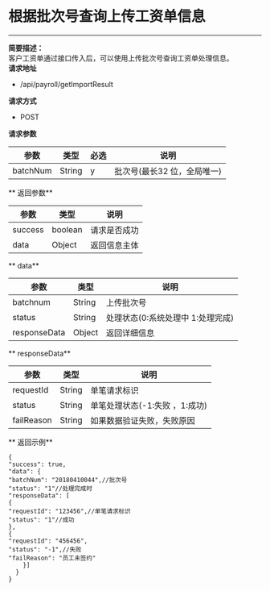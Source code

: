 # 根据批次号查询上传工资单信息

---

**简要描述：**  
    客户工资单通过接口传入后，可以使用上传批次号查询工资单处理信息。   
**请求地址**

* /api/payroll/getImportResult   

**请求方式**

* POST

**请求参数**

| 参数 | 类型 | 必选 | 说明 |
| --- | --- | --- | --- |
| batchNum | String | y | 批次号\(最长32 位，全局唯一\) |

** 返回参数**

| 参数 | 类型 | 说明 |
| --- | --- | --- |
| success | boolean | 请求是否成功 |
| data | Object | 返回信息主体 |

** data**

| 参数 | 类型 | 说明 |
| --- | --- | --- |
| batchnum | String | 上传批次号 |
| status | String | 处理状态\(0:系统处理中 1:处理完成\) |
| responseData | Object | 返回详细信息 |

** responseData**

| 参数 | 类型 | 说明 |
| --- | --- | --- |
| requestId | String | 单笔请求标识 |
| status | String | 单笔处理状态\(-1:失败 ，1:成功\) |
| failReason | String | 如果数据验证失败，失败原因 |

** 返回示例**

```
{
"success": true,
"data": {
"batchNum": "20180410044",//批次号
"status": "1"//处理完成时
"responseData": [
{
"requestId": "123456",//单笔请求标识
"status": "1"//成功
},
{
"requestId": "456456",
"status": "-1",//失败
"failReason": "员工未签约"
    }]
  }
}
```



